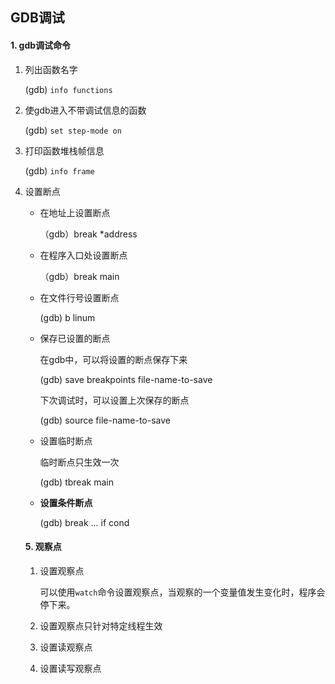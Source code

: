 ## GDB调试

#### 1. gdb调试命令

1. 列出函数名字

   (gdb) `info functions`

2. 使gdb进入不带调试信息的函数

   (gdb) `set step-mode on`

3. 打印函数堆栈帧信息

   (gdb) `info frame`

4. 设置断点

   * 在地址上设置断点

     （gdb）break *address

   * 在程序入口处设置断点

     （gdb）break main

   * 在文件行号设置断点

     (gdb)  b linum

   * 保存已设置的断点

     在gdb中，可以将设置的断点保存下来

     (gdb) save breakpoints file-name-to-save

     下次调试时，可以设置上次保存的断点

     (gdb) source file-name-to-save

   * 设置临时断点

     临时断点只生效一次

     (gdb) tbreak main

   * **设置条件断点**

     (gdb) break ... if cond

   #### 5. 观察点

   1. 设置观察点

      可以使用`watch`命令设置观察点，当观察的一个变量值发生变化时，程序会停下来。

   2. 设置观察点只针对特定线程生效

   3. 设置读观察点

   4. 设置读写观察点